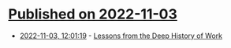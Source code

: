 # [Published on 2022-11-03](index.md)

* [2022-11-03, 12:01:19](https://news.ycombinator.com/item?id=33449733) - [Lessons from the Deep History of Work](https://www.newyorker.com/culture/office-space/lessons-from-the-deep-history-of-work)
